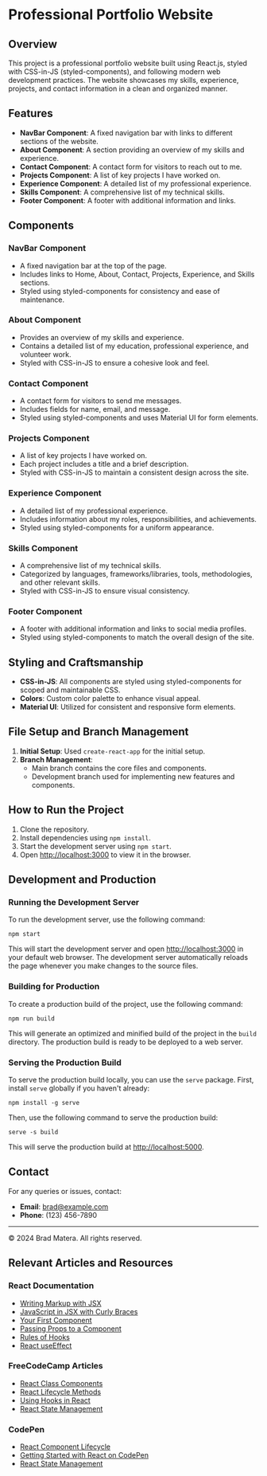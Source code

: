 # Professional Portfolio Website

## Overview

This project is a professional portfolio website built using React.js, styled with CSS-in-JS (styled-components), and following modern web development practices. The website showcases my skills, experience, projects, and contact information in a clean and organized manner.

## Features

- **NavBar Component**: A fixed navigation bar with links to different sections of the website.
- **About Component**: A section providing an overview of my skills and experience.
- **Contact Component**: A contact form for visitors to reach out to me.
- **Projects Component**: A list of key projects I have worked on.
- **Experience Component**: A detailed list of my professional experience.
- **Skills Component**: A comprehensive list of my technical skills.
- **Footer Component**: A footer with additional information and links.

## Components

### NavBar Component

- A fixed navigation bar at the top of the page.
- Includes links to Home, About, Contact, Projects, Experience, and Skills sections.
- Styled using styled-components for consistency and ease of maintenance.

### About Component

- Provides an overview of my skills and experience.
- Contains a detailed list of my education, professional experience, and volunteer work.
- Styled with CSS-in-JS to ensure a cohesive look and feel.

### Contact Component

- A contact form for visitors to send me messages.
- Includes fields for name, email, and message.
- Styled using styled-components and uses Material UI for form elements.

### Projects Component

- A list of key projects I have worked on.
- Each project includes a title and a brief description.
- Styled with CSS-in-JS to maintain a consistent design across the site.

### Experience Component

- A detailed list of my professional experience.
- Includes information about my roles, responsibilities, and achievements.
- Styled using styled-components for a uniform appearance.

### Skills Component

- A comprehensive list of my technical skills.
- Categorized by languages, frameworks/libraries, tools, methodologies, and other relevant skills.
- Styled with CSS-in-JS to ensure visual consistency.

### Footer Component

- A footer with additional information and links to social media profiles.
- Styled using styled-components to match the overall design of the site.

## Styling and Craftsmanship

- **CSS-in-JS**: All components are styled using styled-components for scoped and maintainable CSS.
- **Colors**: Custom color palette to enhance visual appeal.
- **Material UI**: Utilized for consistent and responsive form elements.

## File Setup and Branch Management

1. **Initial Setup**: Used `create-react-app` for the initial setup.
2. **Branch Management**:
    - Main branch contains the core files and components.
    - Development branch used for implementing new features and components.

## How to Run the Project

1. Clone the repository.
2. Install dependencies using `npm install`.
3. Start the development server using `npm start`.
4. Open [http://localhost:3000](http://localhost:3000) to view it in the browser.

## Development and Production

### Running the Development Server

To run the development server, use the following command:

```
npm start
```

This will start the development server and open [http://localhost:3000](http://localhost:3000) in your default web browser. The development server automatically reloads the page whenever you make changes to the source files.

### Building for Production

To create a production build of the project, use the following command:

```
npm run build
```

This will generate an optimized and minified build of the project in the `build` directory. The production build is ready to be deployed to a web server.

### Serving the Production Build

To serve the production build locally, you can use the `serve` package. First, install `serve` globally if you haven't already:

```
npm install -g serve
```

Then, use the following command to serve the production build:

```
serve -s build
```

This will serve the production build at [http://localhost:5000](http://localhost:5000).

## Contact

For any queries or issues, contact:
- **Email**: brad@example.com
- **Phone**: (123) 456-7890

---

&copy; 2024 Brad Matera. All rights reserved.

## Relevant Articles and Resources

### React Documentation

- [Writing Markup with JSX](https://react.dev/learn/writing-markup-with-jsx)
- [JavaScript in JSX with Curly Braces](https://react.dev/learn/javascript-in-jsx-with-curly-braces)
- [Your First Component](https://react.dev/learn/your-first-component)
- [Passing Props to a Component](https://react.dev/learn/passing-props-to-a-component)
- [Rules of Hooks](https://react.dev/reference/rules/rules-of-hooks)
- [React useEffect](https://react.dev/reference/react/useEffect)

### FreeCodeCamp Articles

- [React Class Components](https://www.freecodecamp.org/news/react-class-components/)
- [React Lifecycle Methods](https://www.freecodecamp.org/news/react-lifecycle-methods/)
- [Using Hooks in React](https://www.freecodecamp.org/news/an-introduction-to-react-hooks/)
- [React State Management](https://www.freecodecamp.org/news/react-state-management/)

### CodePen

- [React Component Lifecycle](https://codepen.io/gaearon/pen/oWWQNa)
- [Getting Started with React on CodePen](https://forum.freecodecamp.org/t/getting-started-with-react-on-codepen/262689)
- [React State Management](https://codepen.io/lbain/pen/ENpzBZ)